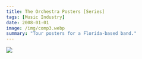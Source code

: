 ```yaml
---
title: The Orchestra Posters [Series]
tags: [Music Industry]
date: 2008-01-01
image: /img/comp3.webp
summary: "Tour posters for a Florida-based band."
---
```


![](/img/poster.webp)